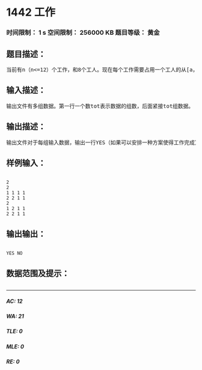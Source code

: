 # 1442 工作   
### 时间限制： 1 s     空间限制： 256000 KB     题目等级： 黄金  
## 题目描述：  

<pre>
当前有n（n<=12）个工作，和8个工人。现在每个工作需要占用一个工人的从[a，b]这个区间的时间（一个工人自然不可能在同一个时间做2个不同的工作），且一个工作不一定是所有工人都能够完成的。现在给出每个工作的描述，问是否存在一种安排方案使得所有工作都能完成。
</pre>
  
  
## 输入描述：  

<pre>
输出文件有多组数据。第一行一个数tot表示数据的组数，后面紧接tot组数据。 对于每一组数据的第一行有一个整数n，表示工作的数目。后面n行每行描述一个工作。 对于一个工作，a，b，k，h1，h2……hk来描述，表示这个工作需要占用一个工人[a，b]的时间，并且能够完成这个工作的工人只有k个，标号分别是h1，h2……hk。
</pre>
  
  
## 输出描述：  

<pre>
输出文件对于每组输入数据，输出一行YES（如果可以安排一种方案使得工作完成）或者是NO（无法安排一种方案）
</pre>
  
  
## 样例输入：  

<pre><code>
2
2
1 1 1 1
2 2 1 1
2
1 2 1 1
2 2 1 1
</code></pre>
  
  
## 输出输出：  

<pre><code>
YES NO
</code></pre>
  
  
## 数据范围及提示：  

<pre>
</pre>
  
  
***  

##### AC: 12  
##### WA: 21  
##### TLE: 0  
##### MLE: 0  
##### RE: 0  
